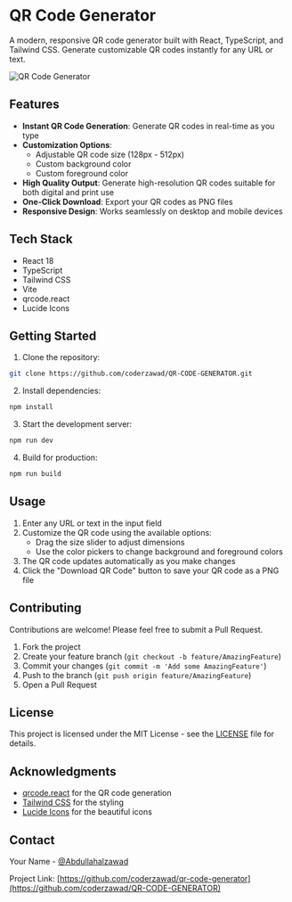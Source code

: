 # QR Code Generator

A modern, responsive QR code generator built with React, TypeScript, and Tailwind CSS. Generate customizable QR codes instantly for any URL or text.

![QR Code Generator](https://images.unsplash.com/photo-1595079676339-1534801ad6cf?auto=format&fit=crop&q=80&w=2000)

## Features

- **Instant QR Code Generation**: Generate QR codes in real-time as you type
- **Customization Options**:
  - Adjustable QR code size (128px - 512px)
  - Custom background color
  - Custom foreground color
- **High Quality Output**: Generate high-resolution QR codes suitable for both digital and print use
- **One-Click Download**: Export your QR codes as PNG files
- **Responsive Design**: Works seamlessly on desktop and mobile devices

## Tech Stack

- React 18
- TypeScript
- Tailwind CSS
- Vite
- qrcode.react
- Lucide Icons

## Getting Started

1. Clone the repository:
```bash
git clone https://github.com/coderzawad/QR-CODE-GENERATOR.git
```

2. Install dependencies:
```bash
npm install
```

3. Start the development server:
```bash
npm run dev
```

4. Build for production:
```bash
npm run build
```

## Usage

1. Enter any URL or text in the input field
2. Customize the QR code using the available options:
   - Drag the size slider to adjust dimensions
   - Use the color pickers to change background and foreground colors
3. The QR code updates automatically as you make changes
4. Click the "Download QR Code" button to save your QR code as a PNG file

## Contributing

Contributions are welcome! Please feel free to submit a Pull Request.

1. Fork the project
2. Create your feature branch (`git checkout -b feature/AmazingFeature`)
3. Commit your changes (`git commit -m 'Add some AmazingFeature'`)
4. Push to the branch (`git push origin feature/AmazingFeature`)
5. Open a Pull Request

## License

This project is licensed under the MIT License - see the [LICENSE](LICENSE) file for details.

## Acknowledgments

- [qrcode.react](https://github.com/zpao/qrcode.react) for the QR code generation
- [Tailwind CSS](https://tailwindcss.com) for the styling
- [Lucide Icons](https://lucide.dev) for the beautiful icons

## Contact

Your Name - [@Abdullahalzawad](https://twitter.com/AbdullahAl2348)

Project Link: [https://github.com/coderzawad/qr-code-generator](https://github.com/coderzawad/QR-CODE-GENERATOR)
